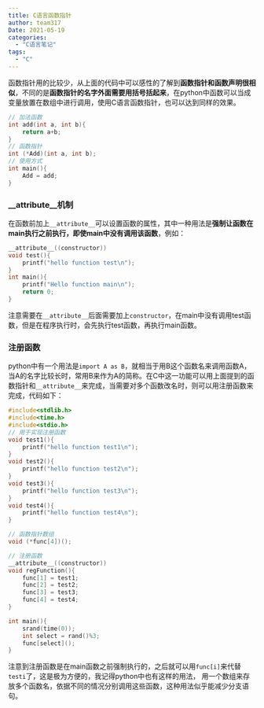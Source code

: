 ```yaml
---
title: C语言函数指针
author: team317
Date: 2021-05-19
categories:  
  - "C语言笔记"
tags:  
  - "C"
---
```

函数指针用的比较少，从上面的代码中可以感性的了解到**函数指针和函数声明很相似**，不同的是**函数指针的名字外面需要用括号括起来**，在python中函数可以当成变量放置在数组中进行调用，使用C语言函数指针，也可以达到同样的效果。<!--more-->
```c
// 加法函数
int add(int a, int b){
    return a+b;
}
// 函数指针
int (*Add)(int a, int b);
// 使用方式
int main(){
    Add = add;
}
```

### \__attribute__机制

在函数前加上`__attribute__`可以设置函数的属性，其中一种用法是**强制让函数在main执行之前执行，即使main中没有调用该函数**，例如：

```c
__attribute__((constructor))
void test(){
    printf("hello function test\n");
}
int main(){
    printf("Hello function main\n");
    return 0;
}
```

注意需要在`__attribute__`后面需要加上`constructor`，在main中没有调用test函数，但是在程序执行时，会先执行test函数，再执行main函数。



### 注册函数

python中有一个用法是`import A as B`，就相当于用B这个函数名来调用函数A，当A的名字比较长时，常用B来作为A的简称。在C中这一功能可以用上面提到的函数指针和`__attribute__`来完成，当需要对多个函数改名时，则可以用注册函数来完成，代码如下：

```c
#include<stdlib.h>
#include<time.h>
#include<stdio.h>
// 用于实现注册函数
void test1(){
    printf("hello function test1\n");
}
void test2(){
    printf("hello function test2\n");
}
void test3(){
    printf("hello function test3\n");
}
void test4(){
    printf("hello function test4\n");
}

// 函数指针数组
void (*func[4])();

// 注册函数
__attribute__((constructor))
void regFunction(){
    func[1] = test1;
    func[2] = test2;
    func[3] = test3;
    func[4] = test4;
}

int main(){
    srand(time(0));
    int select = rand()%3;
    func[select]();
}
```

注意到注册函数是在main函数之前强制执行的，之后就可以用`func[i]`来代替`testi`了，这是极为方便的，我记得python中也有这样的用法， 用一个数组来存放多个函数名，依据不同的情况分别调用这些函数，这种用法似乎能减少分支语句。

